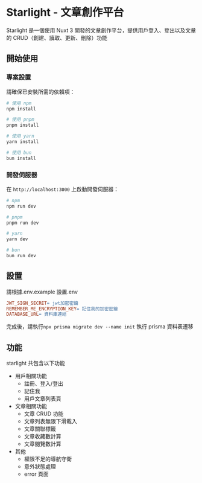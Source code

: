 # Starlight - 文章創作平台

Starlight 是一個使用 Nuxt 3 開發的文章創作平台，提供用戶登入、登出以及文章的 CRUD（創建、讀取、更新、刪除）功能

## 開始使用

### 專案設置

請確保已安裝所需的依賴項：

```bash
# 使用 npm
npm install

# 使用 pnpm
pnpm install

# 使用 yarn
yarn install

# 使用 bun
bun install
```

### 開發伺服器

在 `http://localhost:3000` 上啟動開發伺服器：

```bash
# npm
npm run dev

# pnpm
pnpm run dev

# yarn
yarn dev

# bun
bun run dev
```

## 設置

請根據.env.example 設置.env

```makefile
JWT_SIGN_SECRET= jwt加密密鑰
REMEMBER_ME_ENCRYPTION_KEY= 記住我的加密密鑰
DATABASE_URL= 資料庫連結
```

完成後，請執行`npx prisma migrate dev --name init` 執行 prisma 資料表遷移

## 功能

starlight 共包含以下功能

- 用戶相關功能
  - 註冊、登入/登出
  - 記住我
  - 用戶文章列表頁
- 文章相關功能
  - 文章 CRUD 功能
  - 文章列表無限下滑載入
  - 文章關聯標籤
  - 文章收藏數計算
  - 文章閱覽數計算
- 其他
  - 權限不足的導航守衛
  - 意外狀態處理
  - error 頁面
